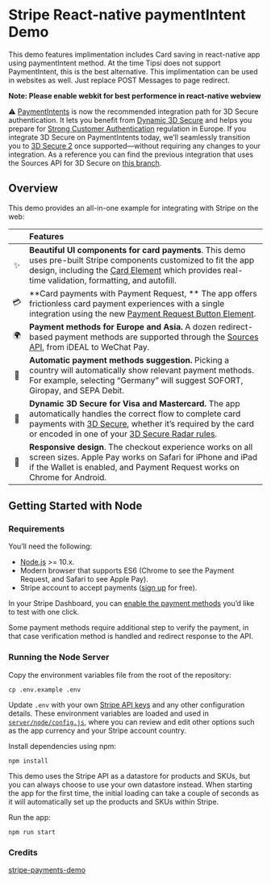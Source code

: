 # Stripe React-native paymentIntent Demo 

This demo features implimentation includes Card saving in react-native app using paymentIntent method.
At the time Tipsi does not support PaymentIntent, this is the best alternative. This implimentation can be used in websites as well. Just replace POST Messages to page redirect. 

**Note: Please enable webkit for best performence in react-native webview**

️⚠️ [️PaymentIntents](https://stripe.com/docs/payments/payment-intents) is now the recommended integration path for 3D Secure authentication. It lets you benefit from [Dynamic 3D Secure](https://stripe.com/docs/payments/dynamic-3ds) and helps you prepare for [Strong Customer Authentication](https://stripe.com/guides/strong-customer-authentication) regulation in Europe. If you integrate 3D Secure on PaymentIntents today, we’ll seamlessly transition you to [3D Secure 2](https://stripe.com/guides/3d-secure-2) once supported—without requiring any changes to your integration. As a reference you can find the previous integration that uses the Sources API for 3D Secure on [this branch](https://github.com/stripe/stripe-payments-demo/tree/legacy-cards-3d-secure).

## Overview

This demo provides an all-in-one example for integrating with Stripe on the web:

<!-- prettier-ignore -->
|     | Features
:---: | :---
✨ | **Beautiful UI components for card payments**. This demo uses pre-built Stripe components customized to fit the app design, including the [Card Element](https://stripe.com/docs/elements) which provides real-time validation, formatting, and autofill.
💳 | **Card payments with Payment Request, ** The app offers frictionless card payment experiences with a single integration using the new [Payment Request Button Element](https://stripe.com/docs/elements/payment-request-button).
🌍 | **Payment methods for Europe and Asia.** A dozen redirect-based payment methods are supported through the [Sources API](https://stripe.com/docs/sources), from iDEAL to WeChat Pay.
🎩 | **Automatic payment methods suggestion.** Picking a country will automatically show relevant payment methods. For example, selecting  “Germany” will suggest SOFORT, Giropay, and SEPA Debit.
🔐 | **Dynamic 3D Secure for Visa and Mastercard.** The app automatically handles the correct flow to complete card payments with [3D Secure](https://stripe.com/docs/payments/dynamic-3ds), whether it’s required by the card or encoded in one of your [3D Secure Radar rules](https://dashboard.stripe.com/radar/rules).
📱 | **Responsive design**. The checkout experience works on all screen sizes. Apple Pay works on Safari for iPhone and iPad if the Wallet is enabled, and Payment Request works on Chrome for Android.

## Getting Started with Node

### Requirements

You’ll need the following:

- [Node.js](http://nodejs.org) >= 10.x.
- Modern browser that supports ES6 (Chrome to see the Payment Request, and Safari to see Apple Pay).
- Stripe account to accept payments ([sign up](https://dashboard.stripe.com/register) for free).

In your Stripe Dashboard, you can [enable the payment methods](https://dashboard.stripe.com/payments/settings) you’d like to test with one click.

Some payment methods require additional step to verify the payment, in that case verification method is handled and redirect response to the API.

### Running the Node Server

Copy the environment variables file from the root of the repository:

    cp .env.example .env

Update `.env` with your own [Stripe API keys](https://dashboard.stripe.com/account/apikeys) and any other configuration details. These environment variables are loaded and used in [`server/node/config.js`](/server/node/config.js), where you can review and edit other options such as the app currency and your Stripe account country.

Install dependencies using npm:

    npm install

This demo uses the Stripe API as a datastore for products and SKUs, but you can always choose to use your own datastore instead. When starting the app for the first time, the initial loading can take a couple of seconds as it will automatically set up the products and SKUs within Stripe.

Run the app:

    npm run start

### Credits
[stripe-payments-demo](https://github.com/stripe/stripe-payments-demo)
